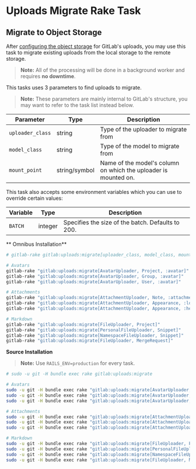 # Uploads Migrate Rake Task

## Migrate to Object Storage

After [configuring the object storage](../../uploads.md#using-object-storage) for GitLab's uploads, you may use this task to migrate existing uploads from the local storage to the remote storage.

>**Note:**
All of the processing will be done in a background worker and requires **no downtime**.

This tasks uses 3 parameters to find uploads to migrate.

>**Note:**
These parameters are mainly internal to GitLab's structure, you may want to refer to the task list instead below.

Parameter | Type | Description
--------- | ---- | -----------
`uploader_class` | string | Type of the uploader to migrate from
`model_class` | string | Type of the model to migrate from
`mount_point` | string/symbol | Name of the model's column on which the uploader is mounted on.

This task also accepts some environment variables which you can use to override
certain values:

Variable | Type | Description
-------- | ---- | -----------
`BATCH`   | integer  | Specifies the size of the batch. Defaults to 200.

** Omnibus Installation**

```bash
# gitlab-rake gitlab:uploads:migrate[uploader_class, model_class, mount_point]

# Avatars
gitlab-rake "gitlab:uploads:migrate[AvatarUploader, Project, :avatar]"
gitlab-rake "gitlab:uploads:migrate[AvatarUploader, Group, :avatar]"
gitlab-rake "gitlab:uploads:migrate[AvatarUploader, User, :avatar]"

# Attachments
gitlab-rake "gitlab:uploads:migrate[AttachmentUploader, Note, :attachment]"
gitlab-rake "gitlab:uploads:migrate[AttachmentUploader, Appearance, :logo]"
gitlab-rake "gitlab:uploads:migrate[AttachmentUploader, Appearance, :header_logo]"

# Markdown
gitlab-rake "gitlab:uploads:migrate[FileUploader, Project]"
gitlab-rake "gitlab:uploads:migrate[PersonalFileUploader, Snippet]"
gitlab-rake "gitlab:uploads:migrate[NamespaceFileUploader, Snippet]"
gitlab-rake "gitlab:uploads:migrate[FileUploader, MergeRequest]"
```

**Source Installation**

>**Note:**
Use `RAILS_ENV=production` for every task.

```bash
# sudo -u git -H bundle exec rake gitlab:uploads:migrate

# Avatars
sudo -u git -H bundle exec rake "gitlab:uploads:migrate[AvatarUploader, Project, :avatar]"
sudo -u git -H bundle exec rake "gitlab:uploads:migrate[AvatarUploader, Group, :avatar]"
sudo -u git -H bundle exec rake "gitlab:uploads:migrate[AvatarUploader, User, :avatar]"

# Attachments
sudo -u git -H bundle exec rake "gitlab:uploads:migrate[AttachmentUploader, Note, :attachment]"
sudo -u git -H bundle exec rake "gitlab:uploads:migrate[AttachmentUploader, Appearance, :logo]"
sudo -u git -H bundle exec rake "gitlab:uploads:migrate[AttachmentUploader, Appearance, :header_logo]"

# Markdown
sudo -u git -H bundle exec rake "gitlab:uploads:migrate[FileUploader, Project]"
sudo -u git -H bundle exec rake "gitlab:uploads:migrate[PersonalFileUploader, Snippet]"
sudo -u git -H bundle exec rake "gitlab:uploads:migrate[NamespaceFileUploader, Snippet]"
sudo -u git -H bundle exec rake "gitlab:uploads:migrate[FileUploader, MergeRequest]"

```
